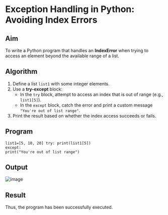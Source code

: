 # Exception Handling in Python: Avoiding Index Errors

##  Aim
To write a Python program that handles an **IndexError** when trying to access an element beyond the available range of a list.

##  Algorithm
1. Define a list `list1` with some integer elements.
2. Use a **try-except** block:
   - In the `try` block, attempt to access an index that is out of range (e.g., `list1[5]`).
   - In the `except` block, catch the error and print a custom message `"You're out of list range"`.
3. Print the result based on whether the index access succeeds or fails.

##  Program
~~~
list1=[5, 10, 20] try: print(list1[5]) 
except: 
print("You're out of list range") 
~~~

## Output

![image](https://github.com/user-attachments/assets/5bd56a8c-c827-4b35-85d6-d4e8a1444fcb)


## Result
Thus, the program has been successfully executed. 
